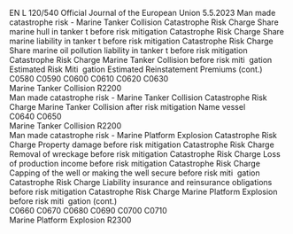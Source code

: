 EN  L 120/540 Official Journal of the European Union 5.5.2023
 Man made catastrophe risk - Marine Tanker 
Collision  Catastrophe Risk 
Charge Share marine 
hull in tanker t 
before risk 
mitigation  Catastrophe 
Risk Charge 
Share marine 
liability in 
tanker t 
before risk 
mitigation  Catastrophe Risk 
Charge Share 
marine oil 
pollution 
liability in 
tanker t before 
risk mitigation  Catastrophe Risk 
Charge Marine 
Tanker Collision 
before risk miti ­
gation  Estimated 
Risk Miti ­
gation  Estimated 
Reinstatement 
Premiums  (cont.)  
C0580  C0590  C0600  C0610  C0620  C0630  
Marine Tanker Collision  R2200  
Man made catastrophe risk - Marine Tanker Collision  Catastrophe Risk Charge 
Marine Tanker Collision 
after risk mitigation  Name vessel  
C0640  C0650  
Marine Tanker Collision  R2200  
Man made catastrophe risk - Marine Platform 
Explosion  Catastrophe Risk 
Charge Property 
damage before risk 
mitigation  Catastrophe 
Risk Charge 
Removal of 
wreckage 
before risk 
mitigation  Catastrophe Risk 
Charge Loss of 
production 
income before 
risk mitigation  Catastrophe Risk 
Charge Capping of 
the well or making 
the well secure 
before risk miti ­
gation  Catastrophe 
Risk Charge 
Liability 
insurance and 
reinsurance 
obligations 
before risk 
mitigation  Catastrophe Risk 
Charge Marine 
Platform Explosion 
before risk miti ­
gation  (cont.)  
C0660  C0670  C0680  C0690  C0700  C0710  
Marine Platform Explosion  R2300